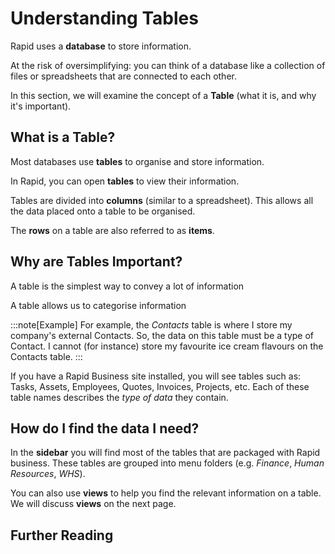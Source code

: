 # Understanding Tables

Rapid uses a **database** to store information.

At the risk of oversimplifying: you can think of a database like a collection of files or spreadsheets that are connected to each other.

In this section, we will examine the concept of a **Table** (what it is, and why it's important).

## What is a Table?

Most databases use **tables** to organise and store information.

In Rapid, you can open **tables** to view their information.

Tables are divided into **columns** (similar to a spreadsheet). This allows all the data placed onto a table to be organised.

The **rows** on a table are also referred to as **items**.

## Why are Tables Important?

A table is the simplest way to convey a lot of information

A table allows us to categorise information

:::note[Example]
For example, the *Contacts* table is where I store my company's external Contacts. So, the data on this table must be a type of Contact. I cannot (for instance) store my favourite ice cream flavours on the Contacts table.
:::

If you have a Rapid Business site installed, you will see tables such as: Tasks, Assets, Employees, Quotes, Invoices, Projects, etc. Each of these table names describes the *type of data* they contain.

## How do I find the data I need?

In the **sidebar** you will find most of the tables that are packaged with Rapid business. These tables are grouped into menu folders (e.g. *Finance*, *Human Resources*, *WHS*).

You can also use **views** to help you find the relevant information on a table. We will discuss **views** on the next page.

## Further Reading